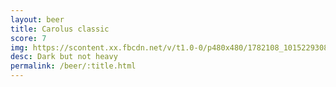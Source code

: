 ```yaml
---
layout: beer
title: Carolus classic
score: 7
img: https://scontent.xx.fbcdn.net/v/t1.0-0/p480x480/1782108_10152293087803745_1558065696_n.jpg?oh=c83a03e2d57c5b06b68cd81e9d388d2d&oe=583C5785
desc: Dark but not heavy
permalink: /beer/:title.html
---
```

